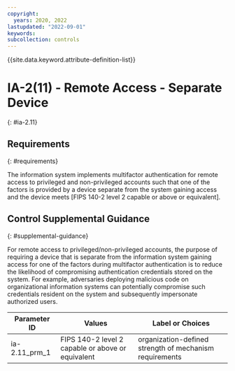 ```yaml
---
copyright:
  years: 2020, 2022
lastupdated: "2022-09-01"
keywords: 
subcollection: controls
---
```



{{site.data.keyword.attribute-definition-list}}


# IA-2(11) - Remote Access - Separate Device
{: #ia-2.11}

## Requirements
{: #requirements}

The information system implements multifactor authentication for remote access to privileged and non-privileged accounts such that one of the factors is provided by a device separate from the system gaining access and the device meets [FIPS 140-2 level 2 capable or above or equivalent].

## Control Supplemental Guidance
{: #supplemental-guidance}

For remote access to privileged/non-privileged accounts, the purpose of requiring a device that is separate from the information system gaining access for one of the factors during multifactor authentication is to reduce the likelihood of compromising authentication credentials stored on the system. For example, adversaries deploying malicious code on organizational information systems can potentially compromise such credentials resident on the system and subsequently impersonate authorized users.

| Parameter ID | Values | Label or Choices |
|---|---|---|
| ia-2.11_prm_1 | FIPS 140-2 level 2 capable or above or equivalent | organization-defined strength of mechanism requirements |